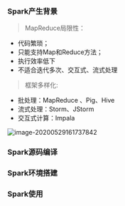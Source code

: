 ### Spark产生背景

> MapReduce局限性：

 - 代码繁琐；
 - 只能支持Map和Reduce方法；
 - 执行效率低下
 - 不适合迭代多次、交互式、流式处理

> 框架多样化:

- 批处理：MapReduce 、Pig、Hive
- 流式处理：Storm、JStorm
- 交互式计算：Impala

![image-20200529161737842](D:\workspace\study100\大数据\Spark.assets\image-20200529161737842.png)



### Spark源码编译

### Spark环境搭建

### Spark使用